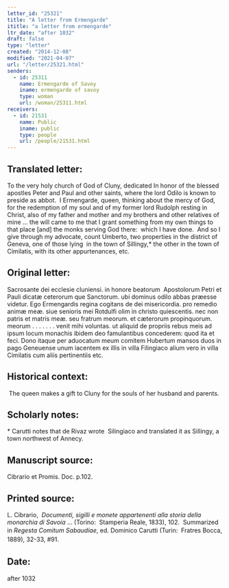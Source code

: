 ```yaml
---
letter_id: "25321"
title: "A letter from Ermengarde"
ititle: "a letter from ermengarde"
ltr_date: "after 1032"
draft: false
type: "letter"
created: "2014-12-08"
modified: "2021-04-07"
url: "/letter/25321.html"
senders:
  - id: 25311
    name: Ermengarde of Savoy
    iname: ermengarde of savoy
    type: woman
    url: /woman/25311.html
receivers:
  - id: 21531
    name: Public
    iname: public
    type: people
    url: /people/21531.html
---
```

<h2> Translated letter:</h2><p>To the very holy church of God of Cluny, dedicated In honor of the blessed apostles Peter and Paul and other saints, where the lord Odilo is known to preside as abbot.&nbsp; I Ermengarde, queen, thinking about the mercy of God, for the redemption of my soul and of my former lord Rudolph resting in Christ, also of my father and mother and my brothers and other relatives of mine ... the will came to me that I grant something from my own things to that place [and] the monks serving God there:&nbsp; which I have done. &nbsp;And so I give through my advocate, count Umberto, two properties in the district of Geneva, one of those lying &nbsp;in the town of Sillingy,* the other in the town of Cimilatis, with its other appurtenances, etc.</p><h2 class="mt-4"> Original letter:</h2><p>Sacrosante dei ecclesie cluniensi. in honore beatorum&nbsp; Apostolorum Petri et Pauli dicatæ ceterorum que Sanctorum. ubi dominus odilo abbas præesse videtur. Ego Ermengardis regina cogitans de dei misericordia. pro remedio animæ meæ. siue senioris mei Rotdulfi olim in christo quiescentis. nec non patris et matris meæ. seu fratrum meorum. et cæterorum propinquorum. meorum . . . . . . . venit mihi voluntas. ut aliquid de propriis rebus meis ad ipsum locum monachis ibidem deo famulantibus concederem: quod ita et feci. Dono itaque per aduocatum meum comitem Hubertum mansos duos in pago Geneuense unum iacentem ex illis in villa Filingiaco alium vero in villa Cimilatis cum aliis pertinentiis etc.&nbsp;&nbsp;</p><h2 class="mt-4"> Historical context:</h2><p>&nbsp;The queen makes a gift to Cluny for the souls of her husband and parents. &nbsp;</p><h2 class="mt-4"> Scholarly notes:</h2><p>*&nbsp;Carutti notes that de Rivaz wrote &nbsp;Silingiaco and translated it as Sillingy, a town northwest of Annecy.</p><h2 class="mt-4"> Manuscript source:</h2><p>Cibrario et Promis. Doc. p.102.</p><h2 class="mt-4"> Printed source:</h2><p>L. Cibrario,&nbsp; <em>Documenti, sigilli e monete appartenenti alla storia della monarchia di Savoia</em> … (Torino:&nbsp; Stamperia Reale, 1833), 102. &nbsp;Summarized in&nbsp;<i><span>Regesta Comitum Sabaudiae</span></i><span style="line-height: 1.5; background-color: transparent;">, ed. Dominico Carutti (Turin:&nbsp; Fratres Bocca, 1889), 32-33, #91.</span></p><h2 class="mt-4"> Date:</h2>after 1032